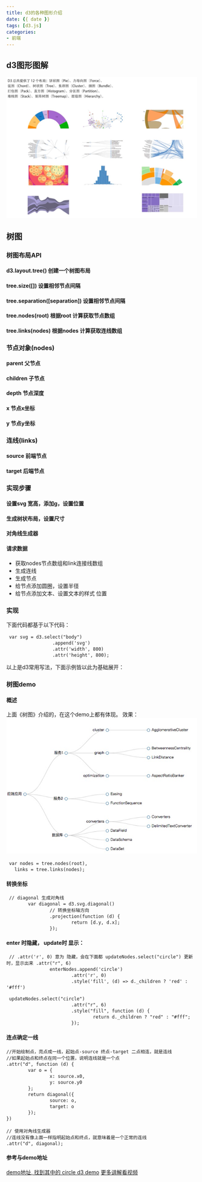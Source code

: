 ```yaml
---
title: d3的各种图形介绍
date: {{ date }}
tags: [d3.js]
categories: 
- 前端
---
```

## d3图形图解
![](/image/d3/all/images.jpg)

## 树图
### 树图布局API
#### d3.layout.tree() 创建一个树图布局
#### tree.size([]) 设置相邻节点间隔
#### tree.separation([separation]) 设置相邻节点间隔
#### tree.nodes(root) 根据root 计算获取节点数组
#### tree.links(nodes) 根据nodes 计算获取连线数组
### 节点对象(nodes)
#### parent 父节点
#### children 子节点
#### depth 节点深度
#### x 节点x坐标
#### y 节点y坐标
### 连线(links)
#### source 前端节点
#### target 后端节点
### 实现步骤
#### 设置svg 宽高，添加g，设置位置
#### 生成树状布局，设置尺寸
#### 对角线生成器
#### 请求数据
- 获取nodes节点数组和link连接线数组
- 生成连线
- 生成节点
- 给节点添加圆圈，设置半径
- 给节点添加文本、设置文本的样式 位置
### 实现
下面代码都基于以下代码：
```
 var svg = d3.select("body")
                 .append('svg')
                 .attr('width', 800)
                 .attr('height', 800);
```
以上是d3常用写法，下面示例皆以此为基础展开：

### 树图demo
#### 概述
上面《树图》介绍的，在这个demo上都有体现。
效果：
![](/image/d3/layout/tree1.jpg)

```
 var nodes = tree.nodes(root),
   links = tree.links(nodes);
```
#### 转换坐标
```
 // diagonal 生成对角线
        var diagonal = d3.svg.diagonal()
                // 转换坐标轴方向
                .projection(function (d) {
                        return [d.y, d.x];
                });
```
#### enter 时隐藏， update时 显示：
```
 // .attr('r', 0) 意为 隐藏，会在下面都 updateNodes.select("circle") 更新时，显示出来 .attr("r", 6)
                enterNodes.append('circle')
                        .attr('r', 0)
                        .style('fill', (d) => d._children ? 'red' : '#fff')
```
```
 updateNodes.select("circle")
                        .attr("r", 6)
                        .style("fill", function (d) {
                                return d._children ? "red" : "#fff";
                        });
```
#### 连点确定一线
```
//开始绘制点，亮点成一线，起始点-source 终点-target 二点相连，就是连线
//如果起始点和终点在同一个位置，说明连线就是一个点
.attr("d", function (d) {
        var o = {
                x: source.x0,
                y: source.y0
        };
        return diagonal({
                source: o,
                target: o
        });
})

// 使用对角线生成器
//连线没有像上面一样指明起始点和终点，就意味着是一个正常的连线
.attr("d", diagonal);
```
#### 参考与demo地址
[demo地址, 找到其中的 circle d3 demo](https://github.com/YeWills/nodemon-server-template/tree/d3-demo)
[更多讲解看视频](https://ke.qq.com/course/306436?taid=2254411154107652)